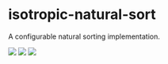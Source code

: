 # isotropic-natural-sort
A configurable natural sorting implementation.

![](https://img.shields.io/badge/tests-passing-brightgreen.svg)
![](https://img.shields.io/badge/coverage-100%25-brightgreen.svg)
![](https://img.shields.io/badge/license-BSD--3-blue.svg)

